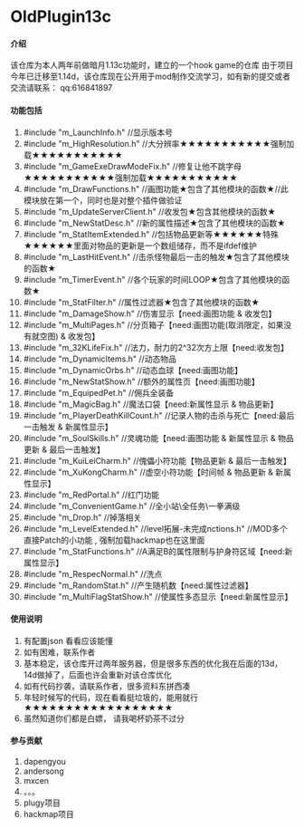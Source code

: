 # OldPlugin13c

#### 介绍
该仓库为本人两年前做暗月1.13c功能时，建立的一个hook game的仓库
由于项目今年已迁移至1.14d，该仓库现在公开用于mod制作交流学习，如有新的提交或者交流请联系：
qq:616841897

#### 功能包括

1.  #include "m_LaunchInfo.h"			//显示版本号
2.  #include "m_HighResolution.h"		//大分辨率★★★★★★★★★★★强制加载★★★★★★★★★★★
3.  #include "m_GameExeDrawModeFix.h"	//修复让他不跳字母★★★★★★★★★★★强制加载★★★★★★★★★★★
4.  #include "m_DrawFunctions.h"		//画图功能★包含了其他模块的函数★//此模块放在第一个，同时也是对整个插件做验证
5.  #include "m_UpdateServerClient.h"	//收发包★包含其他模块的函数★
6.  #include "m_NewStatDesc.h"			//新的属性描述★包含了其他模块的函数★
7.  #include "m_StatItemExtended.h"		//包括物品更新等★★★★★★特殊★★★★★★里面对物品的更新是一个数组储存，而不是ifdef维护
8.  #include "m_LastHitEvent.h"			//击杀怪物最后一击的触发★包含了其他模块的函数★
9.  #include "m_TimerEvent.h"			//各个玩家的时间LOOP★包含了其他模块的函数★
10.  #include "m_StatFilter.h"			//属性过滤器★包含了其他模块的函数★
11.  #include "m_DamageShow.h"			//伤害显示【need:画图功能 & 收发包】
12.  #include "m_MultiPages.h"			//分页箱子【need:画图功能(取消限定，如果没有就空图) & 收发包】
13.  #include "m_32KLifeFix.h"			//法力，耐力的2^32次方上限【need:收发包】
14.  #include "m_DynamicItems.h"			//动态物品
15.  #include "m_DynamicOrbs.h"			//动态血球【need:画图功能】
16.  #include "m_NewStatShow.h"			//额外的属性页【need:画图功能】
17.  #include "m_EquipedPet.h"			//佣兵全装备
18.  #include "m_MagicBag.h"				//魔法口袋【need:新属性显示 & 物品更新】
19.  #include "m_PlayerDeathKillCount.h"	//记录人物的击杀与死亡【need:最后一击触发 & 新属性显示】
20.  #include "m_SoulSkills.h"			//灵魂功能【need:画图功能 & 新属性显示 & 物品更新 & 最后一击触发】
21.  #include "m_KuiLeiCharm.h"			//傀儡小符功能【物品更新 & 最后一击触发】
22.  #include "m_XuKongCharm.h"			//虚空小符功能【时间帧 & 物品更新 & 新属性显示】
23.  #include "m_RedPortal.h"			//红门功能
24.  #include "m_ConvenientGame.h"		//全小站\全任务\一拳满级
25.  #include "m_Drop.h"					//掉落相关
26.  #include "m_LevelExtended.h"		//level拓展-未完成nctions.h"		//MOD多个直接Patch的小功能 , 强制加载hackmap也在这里面
27.  #include "m_StatFunctions.h"		//A满足B的属性限制与护身符区域【need:新属性显示】
28.  #include "m_RespecNormal.h"			//洗点
29.  #include "m_RandomStat.h"			//产生随机数【need:属性过滤器】
30.  #include "m_MultiFlagStatShow.h"	//使属性多态显示【need:新属性显示】

#### 使用说明

1.  有配置json 看看应该能懂
2.  如有困难，联系作者
3.  基本稳定，该仓库开过两年服务器，但是很多东西的优化我在后面的13d，14d做掉了，后面也许会重新对该仓库优化
4.  如有代码抄袭，请联系作者，很多资料东拼西凑
5.  年轻时候写的代码，现在看看挺垃圾的，能用就行★★★★★★★★★★★★★★★★★★
6.  虽然知道你们都是白嫖， 请我喝杯奶茶不过分

#### 参与贡献

1.  dapengyou
2.  andersong
3.  mxcen
4.  。。。
5.  plugy项目
6.  hackmap项目



